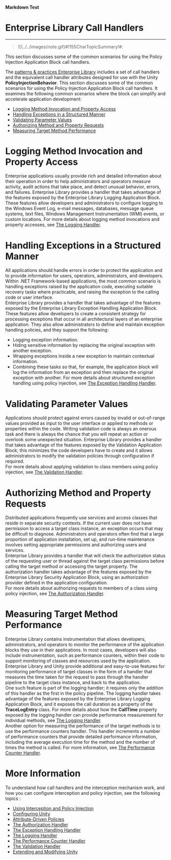 ﻿---
Source File Name: 75-Interception.docx
AssetID: 969b6f02-4da3-41d1-8527-c9e0009d1632
Title: Enterprise Library Call Handlers
Order In ToC: 2\6\3
Output Filename: 2\6\3_Enterprise Library Call Handlers.markdown
---

#### Markdown Test ####
# Enterprise Library Call Handlers #
----------


> ![(../../images/note.gif)#!155CharTopicSummary!#:
> 
This section discusses some of the common scenarios for using the Policy Injection Application Block call handlers.

The [patterns & practices Enterprise Library](http://msdn.microsoft.com/entlib/) includes a set of call handlers and the equivalent call handler attributes designed for use with the Unity **PolicyInjectionBehavior**. This section discusses some of the common scenarios for using the Policy Injection Application Block call handlers. It examines the following common scenarios where the block can simplify and accelerate application development:  
+ <a href="#scenarios_logging" xmlns:dt="uuid:C2F41010-65B3-11d1-A29F-00AA00C14882" xmlns:xlink="http://www.w3.org/1999/xlink" xmlns:MSHelp="http://msdn.microsoft.com/mshelp">Logging Method Invocation and Property Access</a>
+ <a href="#scenarios_exceptions" xmlns:dt="uuid:C2F41010-65B3-11d1-A29F-00AA00C14882" xmlns:xlink="http://www.w3.org/1999/xlink" xmlns:MSHelp="http://msdn.microsoft.com/mshelp">Handling Exceptions in a Structured Manner</a>
+ <a href="#scenarios_validation" xmlns:dt="uuid:C2F41010-65B3-11d1-A29F-00AA00C14882" xmlns:xlink="http://www.w3.org/1999/xlink" xmlns:MSHelp="http://msdn.microsoft.com/mshelp">Validating Parameter Values</a>
+ <a href="#scenarios_authorization" xmlns:dt="uuid:C2F41010-65B3-11d1-A29F-00AA00C14882" xmlns:xlink="http://www.w3.org/1999/xlink" xmlns:MSHelp="http://msdn.microsoft.com/mshelp">Authorizing Method and Property Requests</a>
+ <a href="#scenarios_performance" xmlns:dt="uuid:C2F41010-65B3-11d1-A29F-00AA00C14882" xmlns:xlink="http://www.w3.org/1999/xlink" xmlns:MSHelp="http://msdn.microsoft.com/mshelp">Measuring Target Method Performance</a>

# Logging Method Invocation and Property Access #
<a name="scenarios_logging" href="#" xmlns:xlink="http://www.w3.org/1999/xlink"><span /></a>Enterprise applications usually provide rich and detailed information about their operation in order to help administrators and operators measure activity, audit actions that take place, and detect unusual behavior, errors, and failures. Enterprise Library provides a handler that takes advantage of the features exposed by the Enterprise Library Logging Application Block. These features allow developers and administrators to configure logging to the Windows Event Log, e-mail messages, databases, message queue systems, text files, Windows Management Instrumentation (WMI) events, or custom locations. For more details about logging method invocations and property accesses, see [The Logging Handler](test-markdown_e7d4bacf-a864-4a50-b7c3-88acec5c4d7d.html).  

# Handling Exceptions in a Structured Manner #
<a name="scenarios_exceptions" href="#" xmlns:xlink="http://www.w3.org/1999/xlink"><span /></a>All applications should handle errors in order to protect the application and to provide information for users, operators, administrators, and developers. Within .NET Framework-based applications, the most common scenario is handling exceptions raised by the application code, executing suitable recovery tasks where practicable, and raising the exception to the calling code or user interface.  
Enterprise Library provides a handler that takes advantage of the features exposed by the Enterprise Library Exception Handling Application Block. These features allow developers to create a consistent strategy for processing exceptions that occur in all architectural layers of an enterprise application. They also allow administrators to define and maintain exception handling policies, and they support the following:  
+ Logging exception information.
+ Hiding sensitive information by replacing the original exception with another exception.
+ Wrapping exceptions inside a new exception to maintain contextual information.
+ Combining these tasks so that, for example, the application block will log the information from an exception and then replace the original exception with another.
For more details about structured exception handling using policy injection, see [The Exception Handling Handler](test-markdown_d874dee7-1158-4cd7-900a-d592b5da5e69.html).  

# Validating Parameter Values #
<a name="scenarios_validation" href="#" xmlns:xlink="http://www.w3.org/1999/xlink"><span /></a>Applications should protect against errors caused by invalid or out-of-range values provided as input to the user interface or applied to methods or properties within the code. Writing validation code is always an onerous task and there is always the chance that you will repeat an action or overlook some unexpected situation. Enterprise Library provides a handler that takes advantage of the features exposed by the Validation Application Block; this minimizes the code developers have to create and it allows administrators to modify the validation policies through configuration if required.  
For more details about applying validation to class members using policy injection, see [The Validation Handler](test-markdown_ad452cb9-20c7-4db2-9801-73417714f46c.html).  

# Authorizing Method and Property Requests #
<a name="scenarios_authorization" href="#" xmlns:xlink="http://www.w3.org/1999/xlink"><span /></a>Distributed applications frequently use services and access classes that reside in separate security contexts. If the current user does not have permission to access a target class instance, an exception occurs that may be difficult to diagnose. Administrators and operators often find that a large proportion of application installation, set up, and run-time maintenance involves setting appropriate permissions and authorizing users and services.  
Enterprise Library provides a handler that will check the authorization status of the requesting user or thread against the target class permissions before calling the target method or accessing the target property. The authorization handler takes advantage of the features exposed by the Enterprise Library Security Application Block, using an authorization provider defined in the application configuration.  
For more details about authorizing requests to members of a class using policy injection, see [The Authorization Handler](test-markdown_f27ca9a4-3284-4917-91b9-f2b8c73f24f0.html).  

# Measuring Target Method Performance #
<a name="scenarios_performance" href="#" xmlns:xlink="http://www.w3.org/1999/xlink"><span /></a>Enterprise Library contains instrumentation that allows developers, administrators, and operators to monitor the performance of the application blocks they use in their applications. In most cases, developers will also include instrumentation, such as performance counters, within their code to support monitoring of classes and resources used by the application. Enterprise Library and Unity provide additional and easy-to-use features for monitoring performance of target classes in the form of a handler that measures the time taken for the request to pass through the handler pipeline to the target class instance, and back to the application.   
One such feature is part of the logging handler; it requires only the addition of this handler as the first in the policy pipeline. The logging handler takes advantage of the features exposed by the Enterprise Library Logging Application Block, and it exposes the call duration as a property of the **TraceLogEntry** class. For more details about how the **CallTime** property exposed by the logging handler can provide performance measurement for individual methods, see [The Logging Handler](test-markdown_e7d4bacf-a864-4a50-b7c3-88acec5c4d7d.html).  
Another option for measuring the performance of the target methods is to use the performance counters handler. This handler increments a number of performance counters that provide detailed performance information, including the average execution time for the method and the number of times the method is called. For more information, see [The Performance Counter Handler](test-markdown_7f7053e1-9db6-433c-878f-b8a41b1d2a49.html).  

# More Information #
To understand how call handlers and the interception mechanism work, and how you can configure interception and policy injection, see the following topics :  
+ [Using Interception and Policy Injection](test-markdown_7a2c7fa6-28c2-479e-8df9-b4651824eb94.html)
+ [Configuring Unity](test-markdown_62fd666c-08c5-424a-b484-9e0b87994997.html)
+ [Attribute-Driven Policies](test-markdown_456aac54-4ba3-4904-adae-36fb5227fabc.html)
+ [The Authorization Handler](test-markdown_f27ca9a4-3284-4917-91b9-f2b8c73f24f0.html)
+ [The Exception Handling Handler](test-markdown_d874dee7-1158-4cd7-900a-d592b5da5e69.html)
+ [The Logging Handler](test-markdown_e7d4bacf-a864-4a50-b7c3-88acec5c4d7d.html)
+ [The Performance Counter Handler](test-markdown_7f7053e1-9db6-433c-878f-b8a41b1d2a49.html)
+ [The Validation Handler](test-markdown_ad452cb9-20c7-4db2-9801-73417714f46c.html)
+ [Extending and Modifying Unity](test-markdown_13f11174-8fd1-4406-8bc7-9da9c762811d.html)


